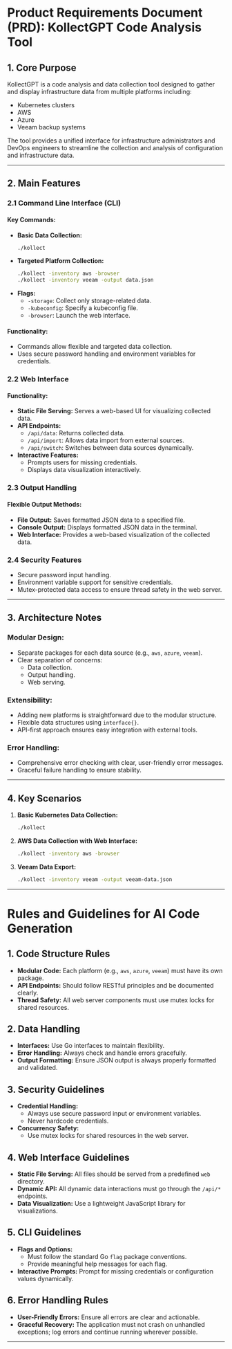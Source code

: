 # Product Requirements Document (PRD): KollectGPT Code Analysis Tool

## 1. Core Purpose
KollectGPT is a code analysis and data collection tool designed to gather and display infrastructure data from multiple platforms including:
- Kubernetes clusters
- AWS
- Azure
- Veeam backup systems

The tool provides a unified interface for infrastructure administrators and DevOps engineers to streamline the collection and analysis of configuration and infrastructure data.

---

## 2. Main Features

### 2.1 Command Line Interface (CLI)
#### Key Commands:
- **Basic Data Collection:**
  ```bash
  ./kollect
  ```
- **Targeted Platform Collection:**
  ```bash
  ./kollect -inventory aws -browser
  ./kollect -inventory veeam -output data.json
  ```
- **Flags:**
  - `-storage`: Collect only storage-related data.
  - `-kubeconfig`: Specify a kubeconfig file.
  - `-browser`: Launch the web interface.
  
#### Functionality:
- Commands allow flexible and targeted data collection.
- Uses secure password handling and environment variables for credentials.

### 2.2 Web Interface
#### Functionality:
- **Static File Serving:**
  Serves a web-based UI for visualizing collected data.
- **API Endpoints:**
  - `/api/data`: Returns collected data.
  - `/api/import`: Allows data import from external sources.
  - `/api/switch`: Switches between data sources dynamically.
- **Interactive Features:**
  - Prompts users for missing credentials.
  - Displays data visualization interactively.

### 2.3 Output Handling
#### Flexible Output Methods:
- **File Output:** Saves formatted JSON data to a specified file.
- **Console Output:** Displays formatted JSON data in the terminal.
- **Web Interface:** Provides a web-based visualization of the collected data.

### 2.4 Security Features
- Secure password input handling.
- Environment variable support for sensitive credentials.
- Mutex-protected data access to ensure thread safety in the web server.

---

## 3. Architecture Notes
### Modular Design:
- Separate packages for each data source (e.g., `aws`, `azure`, `veeam`).
- Clear separation of concerns:
  - Data collection.
  - Output handling.
  - Web serving.

### Extensibility:
- Adding new platforms is straightforward due to the modular structure.
- Flexible data structures using `interface{}`.
- API-first approach ensures easy integration with external tools.

### Error Handling:
- Comprehensive error checking with clear, user-friendly error messages.
- Graceful failure handling to ensure stability.

---

## 4. Key Scenarios
1. **Basic Kubernetes Data Collection:**
   ```bash
   ./kollect
   ```
2. **AWS Data Collection with Web Interface:**
   ```bash
   ./kollect -inventory aws -browser
   ```
3. **Veeam Data Export:**
   ```bash
   ./kollect -inventory veeam -output veeam-data.json
   ```

---

# Rules and Guidelines for AI Code Generation

## 1. Code Structure Rules
- **Modular Code:** Each platform (e.g., `aws`, `azure`, `veeam`) must have its own package.
- **API Endpoints:** Should follow RESTful principles and be documented clearly.
- **Thread Safety:** All web server components must use mutex locks for shared resources.

## 2. Data Handling
- **Interfaces:** Use Go interfaces to maintain flexibility.
- **Error Handling:** Always check and handle errors gracefully.
- **Output Formatting:** Ensure JSON output is always properly formatted and validated.

## 3. Security Guidelines
- **Credential Handling:**
  - Always use secure password input or environment variables.
  - Never hardcode credentials.
- **Concurrency Safety:**
  - Use mutex locks for shared resources in the web server.

## 4. Web Interface Guidelines
- **Static File Serving:** All files should be served from a predefined `web` directory.
- **Dynamic API:** All dynamic data interactions must go through the `/api/*` endpoints.
- **Data Visualization:** Use a lightweight JavaScript library for visualizations.

## 5. CLI Guidelines
- **Flags and Options:**
  - Must follow the standard Go `flag` package conventions.
  - Provide meaningful help messages for each flag.
- **Interactive Prompts:** Prompt for missing credentials or configuration values dynamically.

## 6. Error Handling Rules
- **User-Friendly Errors:** Ensure all errors are clear and actionable.
- **Graceful Recovery:** The application must not crash on unhandled exceptions; log errors and continue running wherever possible.

---

